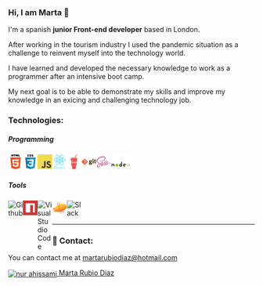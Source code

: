 ### Hi, I am Marta 👋

I'm a spanish **junior Front-end developer** based in London.

After working in the tourism industry I used the pandemic situation as a challenge to reinvent myself into the technology world.

 I have learned and developed the necessary knowledge to work as a programmer after an intensive boot camp.

My next goal is to be able to demonstrate my skills and improve my knowledge in an exicing and challenging technology job.


### Technologies:

##### Programming 

<img align="left" alt="HTML5" width="30px" src="https://raw.githubusercontent.com/github/explore/80688e429a7d4ef2fca1e82350fe8e3517d3494d/topics/html/html.png" />

<img align="left" alt="CSS3" width="30px" src="https://raw.githubusercontent.com/github/explore/80688e429a7d4ef2fca1e82350fe8e3517d3494d/topics/css/css.png" />

<img align="left" alt="JavaScript" width="30px" src="https://raw.githubusercontent.com/github/explore/80688e429a7d4ef2fca1e82350fe8e3517d3494d/topics/javascript/javascript.png" />

<img align="left" src="https://raw.githubusercontent.com/devicons/devicon/master/icons/react/react-original-wordmark.svg" alt="react" width="30" height="30"/>

<img align="left" alt="Gulp" width="30px" src="https://raw.githubusercontent.com/github/explore/80688e429a7d4ef2fca1e82350fe8e3517d3494d/topics/gulp/gulp.png" />

<img align="left" alt="Git" width="30px" src="https://raw.githubusercontent.com/github/explore/80688e429a7d4ef2fca1e82350fe8e3517d3494d/topics/git/git.png" />

<img align="left" alt="Sass" width="30px" src="https://raw.githubusercontent.com/github/explore/80688e429a7d4ef2fca1e82350fe8e3517d3494d/topics/sass/sass.png" />

<img align="left" src="https://raw.githubusercontent.com/devicons/devicon/master/icons/nodejs/nodejs-original-wordmark.svg" alt="nodejs" width="40" height="40"/>
<br>
<br>


##### Tools

<img align="left" alt="Github" width="30px" src="https://image.flaticon.com/icons/png/512/25/25231.png" />

<img align="left" alt="Npm" width="30px" src="https://raw.githubusercontent.com/github/explore/80688e429a7d4ef2fca1e82350fe8e3517d3494d/topics/npm/npm.png" />

<img align="left" alt="Visual Studio Code" width="30px" src="https://upload.wikimedia.org/wikipedia/commons/thumb/9/9a/Visual_Studio_Code_1.35_icon.svg/1024px-Visual_Studio_Code_1.35_icon.svg.png" />

<img align="left" alt="Zeplin" width="30px" src="https://raw.githubusercontent.com/github/explore/80688e429a7d4ef2fca1e82350fe8e3517d3494d/topics/zeplin/zeplin.png" />

<img align="left" alt="Slack" width="30px" src="https://img.icons8.com/color/452/slack-new.png" />


<br>
<br>


---

### 💬 Contact:

You can contact me at martarubiodiaz@hotmail.com

<p align="left">
<a href="https://www.linkedin.com/in/martarubiodiaz" target="blank"><img align="center" src="https://raw.githubusercontent.com/rahuldkjain/github-profile-readme-generator/master/src/images/icons/Social/linked-in-alt.svg" alt="nur ahissami" height="20" width="40" /> Marta Rubio Diaz</a>
</p>
